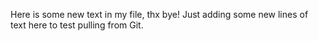 Here is some new text in my file, thx bye!
Just adding some new lines of text here to test pulling from Git. 
